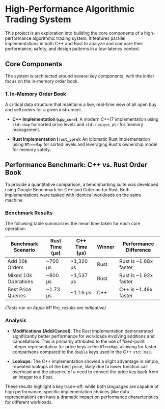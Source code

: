 # High-Performance Algorithmic Trading System

This project is an exploration into building the core components of a high-performance algorithmic trading system. It features parallel implementations in both C++ and Rust to analyze and compare their performance, safety, and design patterns in a low-latency context.

## Core Components

The system is architected around several key components, with the initial focus on the in-memory order book.

### 1. In-Memory Order Book

A critical data structure that maintains a live, real-time view of all open buy and sell orders for a given instrument.

- **C++ Implementation (`cpp_core`)**: A modern C++17 implementation using `std::map` for sorted price levels and `std::unique_ptr` for memory management.

- **Rust Implementation (`rust_core`)**: An idiomatic Rust implementation using `BTreeMap` for sorted levels and leveraging Rust's ownership model for memory safety.

## Performance Benchmark: C++ vs. Rust Order Book

To provide a quantitative comparison, a benchmarking suite was developed using Google Benchmark for C++ and Criterion for Rust. Both implementations were tasked with identical workloads on the same machine.

### Benchmark Results

The following table summarizes the mean time taken for each core operation:

| Benchmark Scenario | Rust Time (µs) | C++ Time (µs) | Winner | Performance Difference |
|-------------------|----------------|---------------|--------|----------------------|
| Add 10k Orders | ~700 µs | ~1,320 µs | Rust | Rust is ~1.88x faster |
| Mixed 10k Operations | ~800 µs | ~1,537 µs | Rust | Rust is ~1.92x faster |
| Best Price Queries | ~1.73 µs | ~1.16 µs | C++ | C++ is ~1.49x faster |

*(Tests run on Apple M1 Pro, results are indicative)*

### Analysis

- **Modifications (Add/Cancel)**: The Rust implementation demonstrated significantly better performance for workloads involving additions and cancellations. This is primarily attributed to the use of fixed-point integer representation for price keys in the `BTreeMap`, allowing for faster comparisons compared to the `double` keys used in the C++ `std::map`.

- **Lookups**: The C++ implementation showed a slight advantage in simple, repeated lookups of the best price, likely due to lower function call overhead and the absence of a need to convert the price key back from an integer to a float.

These results highlight a key trade-off: while both languages are capable of high performance, specific implementation choices (like data representation) can have a dramatic impact on performance characteristics for different workloads.